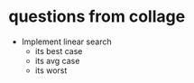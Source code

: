 # questions from collage
- Implement linear search 
    - its best case 
    - its avg case
    - its worst
